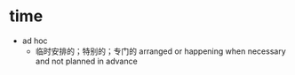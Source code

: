 # time

- ad hoc
  - 临时安排的；特别的；专门的 arranged or happening when necessary and not planned in advance









